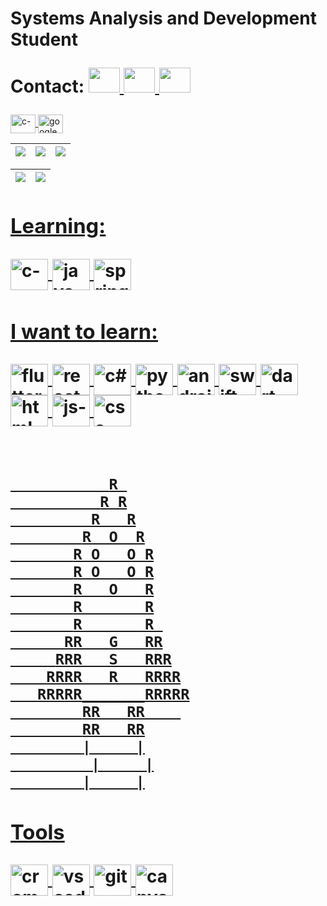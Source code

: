 <h1>
  
  <p>Systems Analysis and Development Student</p>
  
  
  
   <p>Contact: 
  <a href="https://www.facebook.com/gabriel.desouzarossi.9">
  <img height="40" width="50" src="https://cdn.jsdelivr.net/gh/devicons/devicon/icons/facebook/facebook-original.svg"/>
 
  <a href="https://www.linkedin.com/in/gabriel-s-rossi-4263681a3/">
  <img height="40" width="50" src="https://cdn.jsdelivr.net/gh/devicons/devicon/icons/linkedin/linkedin-original.svg" />
      
  <a href="https://mail.google.com/mail/u/0/#inbox?compose=SxfkdqMFJBqfqFNWLnVfKdqgTsHwTsjRPCrqXnjSVFpxmQRZGNJGxjFHrfQhGdRFtzDzDCsFHHsZZTWxqPmFLnVfKQRWDztmNKSFGkLPjRbTBFDHhnq">
  <img height="40" width="50" src="https://cdn.discordapp.com/attachments/819226289789075497/1012727062190108753/gmail-logo-2-1.png"/>

 </h1>
    

<div align="center" ><!-- MAIN DIV........................................................ -->
  

  <div align="left">     <!-- CERTIFICATE DIV .......................................................... -->
      <img align="center" alt="c-"  height="30" width="40" src="https://cdn.jsdelivr.net/gh/devicons/devicon/icons/c/c-original.svg">
        <img align="center" alt="googleCloud-"  height="30" width="40" src="https://cdn.jsdelivr.net/gh/devicons/devicon/icons/googlecloud/googlecloud-original.svg">
  </div>
 
    
<!--
info github 
<a href="https://github.com/GabrielRossi-gr">
           <!-- normal-> height="180em"      150       
<img height="180em"  src="https://github-readme-stats.vercel.app/api?username=GabrielRossi-gr&show_icons=true&theme=dark&include_all_commits=true&count_private=false"/>
<img height="180em" src="https://github-readme-stats.vercel.app/api/top-langs/?username=GabrielRossi-gr&layout=compact&langs_count=7&theme=dark"/>
--> 
 

| ![](http://github-profile-summary-cards.vercel.app/api/cards/stats?username=GabrielRossi-gr&theme=nord_dark) | ![](http://github-profile-summary-cards.vercel.app/api/cards/repos-per-language?username=GabrielRossi-gr&hide=Html&theme=nord_dark) | ![](http://github-profile-summary-cards.vercel.app/api/cards/most-commit-language?username=GabrielRossi-gr&theme=nord_dark) |
| :-: | :-: | :-: |

| ![](http://github-profile-summary-cards.vercel.app/api/cards/profile-details?username=GabrielRossi-gr&theme=nord_dark) | ![](https://github-readme-streak-stats.herokuapp.com/?user=GabrielRossi-gr&hide_border=true&date_format=M%20j%5B%2C%20Y%5D&background=2D3742&stroke=2D3742&ring=6bbbca&fire=6bbbca&currStreakNum=fff&sideNums=6bbbca&currStreakLabel=6bbbca&sideLabels=fff&dates=fff) |
| :-: | :-: |




</div>

<h1>
<h1/>
 
 </div>
 <div>         <!-- LEARNIG PAGE........................................................... -->
  <h3> Learning:  </h3>
     <img align="center" alt="c-"  height="50" width="60" src="https://cdn.jsdelivr.net/gh/devicons/devicon/icons/c/c-original.svg">
      <img align="center" alt="java-"   height="50" width="60" src="https://cdn.jsdelivr.net/gh/devicons/devicon/icons/java/java-original.svg"> 
       <img align="center" alt="spring-"  height="50" width="60" src="https://cdn.jsdelivr.net/gh/devicons/devicon/icons/spring/spring-original.svg">   
   
  <h3> I want to learn: </h3> <!-- i want to learning area.......................................................... -->
     <img align="center" alt="flutter-"   height="50" width="60" src="https://cdn.jsdelivr.net/gh/devicons/devicon/icons/flutter/flutter-original.svg">   
      <img align="center" alt="react-"   height="50" width="60" src="https://cdn.jsdelivr.net/gh/devicons/devicon/icons/react/react-original.svg">    
        <img align="center" alt="c#-"   height="50" width="60" src="https://cdn.jsdelivr.net/gh/devicons/devicon/icons/csharp/csharp-original.svg">
         <img align="center" alt="python-"  height="50" width="60" src="https://cdn.jsdelivr.net/gh/devicons/devicon/icons/python/python-original.svg">   
          <img align="center" alt="android-" height="50" width="60" src="https://cdn.jsdelivr.net/gh/devicons/devicon/icons/android/android-original.svg" />
           <img align="center" alt="swift-" height="50" width="60" src="https://cdn.jsdelivr.net/gh/devicons/devicon/icons/swift/swift-original.svg" /> 
            <img align="center" alt="dart-" height="50" width="60" src="https://cdn.jsdelivr.net/gh/devicons/devicon/icons/dart/dart-original.svg">
              <img align="center" alt="html-" height="50" width="60" src="https://cdn.jsdelivr.net/gh/devicons/devicon/icons/html5/html5-original.svg" />
                <img align="center" alt="js-"  height="50" width="60"  src="https://cdn.jsdelivr.net/gh/devicons/devicon/icons/javascript/javascript-original.svg" />
                  <img align="center" alt="css-" height="50" width="60" src="https://cdn.jsdelivr.net/gh/devicons/devicon/icons/css3/css3-original.svg" />
          
   <!-- <img align="center" alt="vb-" height="70" width="70" src="https://cdn.discordapp.com/attachments/819226289789075497/978989010594717716/icons8-visual-basico-100.png"> -->

   <h1>
   </h1>
   
               R 
              R R
             R   R
            R  O  R
           R O   O R
           R O   O R
           R   O   R
           R       R
           R       R 
          RR   G   RR
         RRR   S   RRR
        RRRR   R   RRRR
       RRRRR_______RRRRR
            RR   RR    
            RR   RR
            |     |
             |     |
            |     |
   
   <h3> Tools </h3> <!-- tools area................................................................ -->
   <img align="center" alt="crome-"   height="50" width="60"  src="https://cdn.jsdelivr.net/gh/devicons/devicon/icons/chrome/chrome-original.svg" />
   <!--
    <img align="center" alt="android studio-" height="50" width="60"  src="https://cdn.jsdelivr.net/gh/devicons/devicon/icons/androidstudio/androidstudio-original.svg"/> -->
     <img align="center" alt="vs code-"   height="50" width="60"   src="https://cdn.jsdelivr.net/gh/devicons/devicon/icons/vscode/vscode-original.svg" />
      <img align="center" alt="git-"   height="50" width="60"  src="https://cdn.jsdelivr.net/gh/devicons/devicon/icons/git/git-original.svg" />
      <!--
       <img align="center" alt="visual studio-"   height="50" width="60"    src="https://cdn.jsdelivr.net/gh/devicons/devicon/icons/visualstudio/visualstudio-plain.svg"  /> -->
        <img align="center" alt="canva "   height="50" width="60"    src="https://cdn.jsdelivr.net/gh/devicons/devicon/icons/canva/canva-original.svg"  />
 </div> <!-- CLOUSE MAIN DIV ......................................................................................--> 



  
